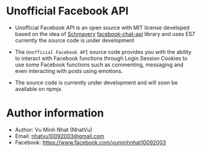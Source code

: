 # Unofficial Facebook API

- Unofficial Facebook API is an open source with MIT license developed based on the idea of [Schmavery](https://github.com/Schmavery) [facebook-chat-api](https://github.com/Schmavery/facebook-chat-api) library and uses ES7 currently the source code is under development

- The `Unofficial Facebook API` source code provides you with the ability to interact with Facebook functions through Login Session Cookies to use some Facebook functions such as commenting, messaging and even interacting with posts using emotions.

- The source code is currently under development and will soon be available on npmjs

# Author information

- Author: Vu Minh Nhat (NhatVu)
- Email: nhatvu10092003@gmail.com
- Facebook: https://www.facebook.com/vuminhnhat10092003

